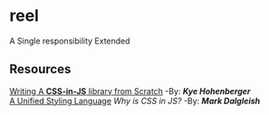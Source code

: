 # reel
A Single responsibility Extended

## Resources
[Writing A **CSS-in-JS** library from Scratch](https://medium.com/@tkh44/writing-a-css-in-js-library-from-scratch-96cd23a017b4) -By: **_Kye Hohenberger_**  
[A Unified Styling Language](https://medium.com/seek-blog/a-unified-styling-language-d0c208de2660) _Why is CSS in JS?_ -By: **_Mark Dalgleish_**
